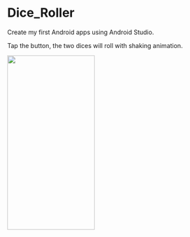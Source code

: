 # Dice_Roller
<p>Create my first Android apps using Android Studio.</p>
<p>Tap the button, the two dices will roll with shaking animation.</p>
<img src = https://github.com/LeZuy/Dice_Roller/assets/91454213/ba0f8685-26bb-4cdd-aa72-3c47a3e37d36 width="200" height="400">

